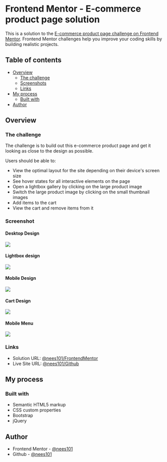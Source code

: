 # Frontend Mentor - E-commerce product page solution

This is a solution to the [E-commerce product page challenge on Frontend Mentor](https://www.frontendmentor.io/challenges/ecommerce-product-page-UPsZ9MJp6). Frontend Mentor challenges help you improve your coding skills by building realistic projects.

## Table of contents

- [Overview](#overview)
  - [The challenge](#the-challenge)
  - [Screenshots](#screenshot)
  - [Links](#links)
- [My process](#my-process)
  - [Built with](#built-with)
- [Author](#author)


## Overview

### The challenge

The challenge is to build out this e-commerce product page and get it looking as close to the design as possible.

Users should be able to:

- View the optimal layout for the site depending on their device's screen size
- See hover states for all interactive elements on the page
- Open a lightbox gallery by clicking on the large product image
- Switch the large product image by clicking on the small thumbnail images
- Add items to the cart
- View the cart and remove items from it

### Screenshot


#### Desktop Design

![](./FinalDesignScreenshots/Desktop_version.png)

#### Lightbox design

![](./FinalDesignScreenshots/Lightbox_design.png)

#### Mobile Design

![](./FinalDesignScreenshots/Mobile_version.png)

#### Cart Design

![](./FinalDesignScreenshots/Cart_filled.png)

#### Mobile Menu

![](./FinalDesignScreenshots/Mobile_menu.png)


### Links

- Solution URL: [@nees101/FrontendMentor](https://your-solution-url.com)
- Live Site URL: [@nees101/Github](https://your-live-site-url.com)

## My process

### Built with

- Semantic HTML5 markup
- CSS custom properties
- Bootstrap
- jQuery


## Author

- Frontend Mentor - [@nees101](https://www.frontendmentor.io/profile/nees101)
- Github - [@nees101](https://www.github.com/nees101)
